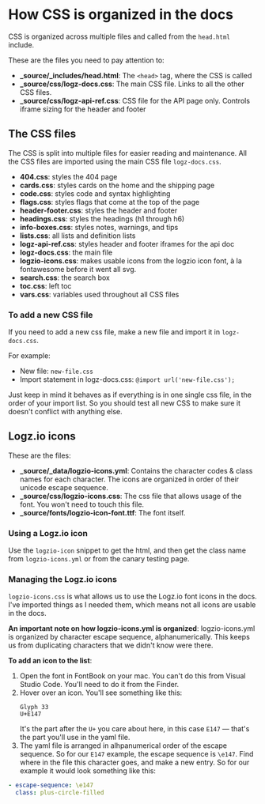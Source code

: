 # How CSS is organized in the docs

CSS is organized across multiple files and called from the `head.html` include.

These are the files you need to pay attention to:

* **_source/_includes/head.html**: The `<head>` tag, where the CSS is called
* **_source/css/logz-docs.css**: The main CSS file. Links to all the other CSS files.
* **_source/css/logz-api-ref.css**: CSS file for the API page only. Controls iframe sizing for the header and footer

## The CSS files

The CSS is split into multiple files for easier reading and maintenance.
All the CSS files are imported using the main CSS file `logz-docs.css`.

* **404.css**: styles the 404 page
* **cards.css**: styles cards on the home and the shipping page
* **code.css**: styles code and syntax highlighting
* **flags.css**: styles flags that come at the top of the page
* **header-footer.css**: styles the header and footer
* **headings.css**: styles the headings (h1 through h6)
* **info-boxes.css**: styles notes, warnings, and tips
* **lists.css**: all lists and definition lists
* **logz-api-ref.css**: styles header and footer iframes for the api doc
* **logz-docs.css**: the main file
* **logzio-icons.css**: makes usable icons from the logzio icon font, à la fontawesome before it went all svg.
* **search.css**: the search box
* **toc.css**: left toc
* **vars.css**: variables used throughout all CSS files

### To add a new CSS file

If you need to add a new css file, make a new file and import it in `logz-docs.css`.

For example:

* New file: `new-file.css`
* Import statement in logz-docs.css: `@import url('new-file.css');`

Just keep in mind it behaves as if everything is in one single css file, in the order of your import list. So you should test all new CSS to make sure it doesn't conflict with anything else.

## Logz.io icons

These are the files:

* **_source/_data/logzio-icons.yml**: Contains the character codes & class names for each character. The icons are organized in order of their unicode escape sequence.
* **_source/css/logzio-icons.css**: The css file that allows usage of the font. You won't need to touch this file.
* **_source/fonts/logzio-icon-font.ttf**: The font itself.

### Using a Logz.io icon

Use the `logzio-icon` snippet to get the html, and then get the class name from `logzio-icons.yml` or from the canary testing page.

### Managing the Logz.io icons

`logzio-icons.css` is what allows us to use the Logz.io font icons in the docs. I've imported things as I needed them, which means not all icons are usable in the docs.

**An important note on how logzio-icons.yml is organized**:
logzio-icons.yml is organized by character escape sequence, alphanumerically. This keeps us from duplicating characters that we didn't know were there.

**To add an icon to the list**:

1. Open the font in FontBook on your mac. You can't do this from Visual Studio Code. You'll need to do it from the Finder.
2. Hover over an icon. You'll see something like this:
    ```text
    Glyph 33
    U+E147
    ```
    It's the part after the `U+` you care about here, in this case `E147` — that's the part you'll use in the yaml file.
3. The yaml file is arranged in alhpanumerical order of the escape sequence. So for our `E147` example, the escape sequence is `\e147`. Find where in the file this character goes, and make a new entry. So for our example it would look something like this:
  ```yaml
  - escape-sequence: \e147
    class: plus-circle-filled
  ```

